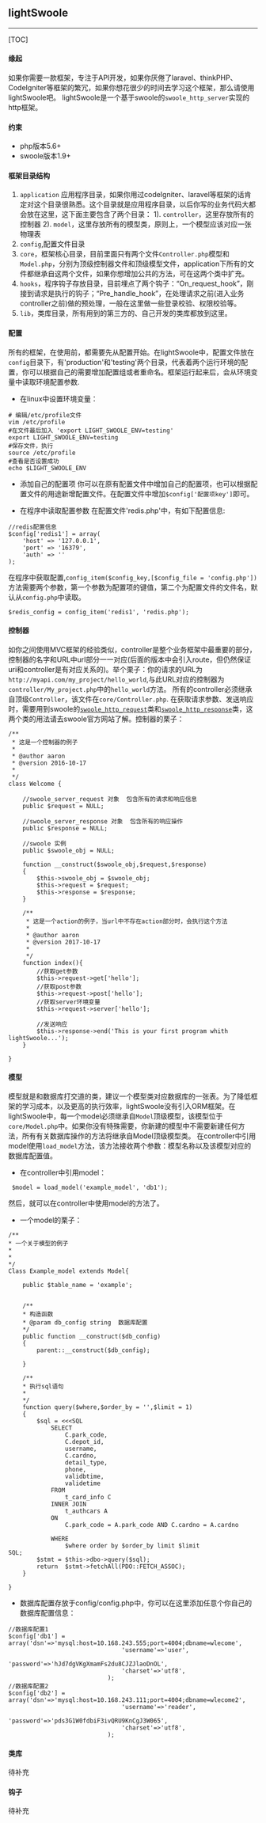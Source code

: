 ## lightSwoole

-------

[TOC]

#### 缘起
如果你需要一款框架，专注于API开发，如果你厌倦了laravel、thinkPHP、CodeIgniter等框架的繁冗，如果你想花很少的时间去学习这个框架，那么请使用lightSwoole吧。
lightSwoole是一个基于swoole的`swoole_http_server`实现的http框架。

#### 约束
- php版本5.6+
- swoole版本1.9+

#### 框架目录结构
1. `application` 应用程序目录，如果你用过codeIgniter、laravel等框架的话肯定对这个目录很熟悉。这个目录就是应用程序目录，以后你写的业务代码大都会放在这里，这下面主要包含了两个目录：
	1).  `controller`，这里存放所有的控制器
	2).  `model`，这里存放所有的模型类，原则上，一个模型应该对应一张物理表
2. `config`,配置文件目录
3. `core`，框架核心目录，目前里面只有两个文件`Controller.php`模型和`Model.php`，分别为顶级控制器文件和顶级模型文件，application下所有的文件都继承自这两个文件，如果你想增加公共的方法，可在这两个类中扩充。
4.  `hooks`，程序钩子存放目录，目前埋点了两个钩子：“On_request_hook”，刚接到请求是执行的钩子；“Pre_handle_hook”，在处理请求之前(进入业务controller之前)做的预处理，一般在这里做一些登录校验、权限校验等。
5.  `lib`，类库目录，所有用到的第三方的、自己开发的类库都放到这里。

#### 配置
所有的框架，在使用前，都需要先从配置开始。在lightSwoole中，配置文件放在`config`目录下，有'production'和'testing'两个目录，代表着两个运行环境的配置，你可以根据自己的需要增加配置组或者重命名。框架运行起来后，会从环境变量中读取环境配置参数.
- 在linux中设置环境变量：
```
# 编辑/etc/profile文件
vim /etc/profile
#在文件最后加入 'export LIGHT_SWOOLE_ENV=testing'
export LIGHT_SWOOLE_ENV=testing
#保存文件，执行
source /etc/profile
#查看是否设置成功
echo $LIGHT_SWOOLE_ENV
```
- 添加自己的配置项
你可以在原有配置文件中增加自己的配置项，也可以根据配置文件的用途新增配置文件。在配置文件中增加`$config['配置项key']`即可。

- 在程序中读取配置参数
在配置文件'redis.php'中，有如下配置信息:
```
//redis配置信息
$config['redis1'] = array(
	'host' => '127.0.0.1',
	'port' => '16379',
	'auth' => ''
);
```
在程序中获取配置,`config_item($config_key,[$config_file = 'config.php'])`方法需要两个参数，第一个参数为配置项的键值，第二个为配置文件的文件名，默认从`config.php`中读取。
```
$redis_config = config_item('redis1', 'redis.php');
```

#### 控制器
如你之间使用MVC框架的经验类似，controller是整个业务框架中最重要的部分，控制器的名字和URL中urI部分一一对应(后面的版本中会引入route，但仍然保证uri和controller是有对应关系的)。举个栗子：你的请求的URL为`http://myapi.com/my_project/hello_world`,与此URL对应的控制器为`controller/My_project.php`中的`hello_world`方法。
所有的controller必须继承自顶级`Controller`，该文件在`core/Controller.php`.
在获取请求参数、发送响应时，需要用到swoole的[`swoole_http_request`](https://wiki.swoole.com/wiki/page/328.html)类和[`swoole_http_response`](https://wiki.swoole.com/wiki/page/329.html)类，这两个类的用法请去swoole官方网站了解。控制器的栗子：
```
/**
 * 这是一个控制器的例子
 *
 * @author aaron
 * @version 2016-10-17
 *
 */
class Welcome {

	//swoole_server_request 对象  包含所有的请求和响应信息
	public $request = NULL;
	
	//swoole_server_response 对象  包含所有的响应操作
	public $response = NULL;
	
	//swoole 实例
	public $swoole_obj = NULL;
	
	function __construct($swoole_obj,$request,$response)
	{
		$this->swoole_obj = $swoole_obj;
		$this->request = $request;
		$this->response = $response;
	}
	
	/**
     * 这是一个action的例子，当url中不存在action部分时，会执行这个方法
     *
     * @author aaron
     * @version 2017-10-17
     *
     */
	function index(){
		//获取get参数
		$this->request->get['hello'];
		//获取post参数
		$this->request->post['hello'];
		//获取server环境变量
		$this->request->server['hello'];
		
		//发送响应
		$this->response->end('This is your first program whith lightSwoole...');
	}
  
}
```
#### 模型
模型就是和数据库打交道的类，建议一个模型类对应数据库的一张表。为了降低框架的学习成本，以及更高的执行效率，lightSwoole没有引入ORM框架。在lightSwoole中，每一个model必须继承自`Model`顶级模型，该模型位于`core/Model.php`中。如果你没有特殊需要，你新建的模型中不需要新建任何方法，所有有关数据库操作的方法将继承自Model顶级模型类。
在controller中引用model使用`load_model`方法，该方法接收两个参数：模型名称以及该模型对应的数据库配置值。
- 在controller中引用model：
```
 $model = load_model('example_model', 'db1');
```
然后，就可以在controller中使用model的方法了。

- 一个model的栗子：
```
/**
* 一个关于模型的例子
*
*
*/
Class Example_model extends Model{

    public $table_name = 'example';
    
    
    /**
    * 构造函数
    * @param db_config string  数据库配置
    */
    public function __construct($db_config)
    {
        parent::__construct($db_config);
        
    }
    
    /**
    * 执行sql语句 
    *
    */
    function query($where,$order_by = '',$limit = 1)
    {
        $sql = <<<SQL
            SELECT 
                C.park_code,
                C.depot_id,
                username,
                C.cardno,
                detail_type,
                phone,
                validbtime,
                validetime 
            FROM
                t_card_info C 
            INNER JOIN 
                t_authcars A 
            ON 
                C.park_code = A.park_code AND C.cardno = A.cardno
                  
            WHERE 
                $where order by $order_by limit $limit
SQL;
        $stmt = $this->dbo->query($sql);
        return  $stmt->fetchAll(PDO::FETCH_ASSOC);
    }
 
}
```
- 数据库配置存放于config/config.php中，你可以在这里添加任意个你自己的数据库配置信息：
```
//数据库配置1
$config['db1'] = array('dsn'=>'mysql:host=10.168.243.555;port=4004;dbname=wlecome',
								'username'=>'user',
								'password'=>'hJd7dgVKgXmamFs2du8CJZJlaoDnOL',
								'charset'=>'utf8',
							);
//数据库配置2
$config['db2'] = array('dsn'=>'mysql:host=10.168.243.111;port=4004;dbname=wlecome2',
								'username'=>'reader',
								'password'=>'pds3G1W0fdbiF3ivQRU9KnCgJ3W065',
								'charset'=>'utf8',
							);
```


#### 类库
待补充

#### 钩子

待补充

